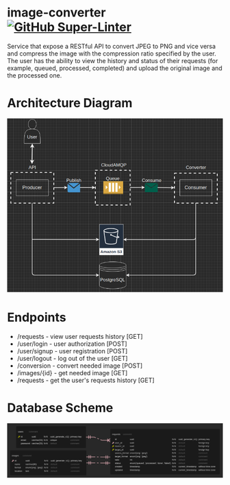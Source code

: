 # image-converter [![GitHub Super-Linter](https://github.com/Konstantsiy/image-converter/workflows/Lint%20Code%20Base/badge.svg)](https://github.com/marketplace/actions/super-linter)


Service that expose a RESTful API to convert JPEG to PNG and vice versa and compress the image 
with the compression ratio specified by the user. The user has the ability to view
the history and status of their requests (for example, queued, processed, completed) and upload 
the original image and the processed one.

# Architecture Diagram
![alt text](./docs/architecture-diagram.png)
# Endpoints
- /requests - view user requests history [GET]
- /user/login - user authorization [POST]
- /user/signup - user registration [POST]
- /user/logout - log out of the user [GET]
- /conversion - convert needed image [POST]
- /images/{id} - get needed image [GET]
- /requests - get the user's requests history [GET]
# Database Scheme
![alt text](./docs/db.png)
